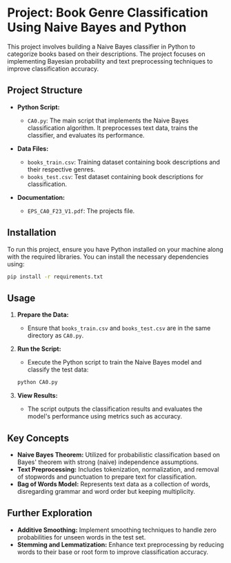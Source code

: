 
# Project: Book Genre Classification Using Naive Bayes and Python

This project involves building a Naive Bayes classifier in Python to categorize books based on their descriptions. The project focuses on implementing Bayesian probability and text preprocessing techniques to improve classification accuracy.

## Project Structure

- **Python Script:**
  - `CA0.py`: The main script that implements the Naive Bayes classification algorithm. It preprocesses text data, trains the classifier, and evaluates its performance.

- **Data Files:**
  - `books_train.csv`: Training dataset containing book descriptions and their respective genres.
  - `books_test.csv`: Test dataset containing book descriptions for classification.

- **Documentation:**
  - `EPS_CA0_F23_V1.pdf`: The projects file.

## Installation

To run this project, ensure you have Python installed on your machine along with the required libraries. You can install the necessary dependencies using:

```bash
pip install -r requirements.txt
```

## Usage

1. **Prepare the Data:**
   - Ensure that `books_train.csv` and `books_test.csv` are in the same directory as `CA0.py`.

2. **Run the Script:**
   - Execute the Python script to train the Naive Bayes model and classify the test data:
   ```bash
   python CA0.py
   ```

3. **View Results:**
   - The script outputs the classification results and evaluates the model's performance using metrics such as accuracy.

## Key Concepts

- **Naive Bayes Theorem:** Utilized for probabilistic classification based on Bayes' theorem with strong (naive) independence assumptions.
- **Text Preprocessing:** Includes tokenization, normalization, and removal of stopwords and punctuation to prepare text for classification.
- **Bag of Words Model:** Represents text data as a collection of words, disregarding grammar and word order but keeping multiplicity.

## Further Exploration

- **Additive Smoothing:** Implement smoothing techniques to handle zero probabilities for unseen words in the test set.
- **Stemming and Lemmatization:** Enhance text preprocessing by reducing words to their base or root form to improve classification accuracy.
